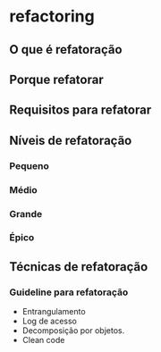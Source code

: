 # refactoring

## O que é refatoração

## Porque refatorar

## Requisitos para refatorar

## Níveis de refatoração

### Pequeno

### Médio

### Grande

### Épico

## Técnicas de refatoração

### Guideline para refatoração

* Entrangulamento
* Log de acesso
* Decomposição por objetos.
* Clean code

